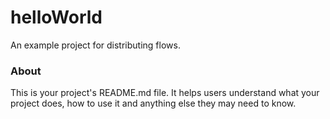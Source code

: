 helloWorld
==========

An example project for distributing flows.

### About

This is your project's README.md file. It helps users understand what your
project does, how to use it and anything else they may need to know.